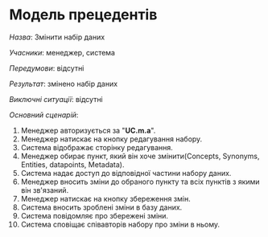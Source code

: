 # Модель прецедентів

*Назва*: Змінити набір даних

*Учасники*: менеджер, система  

*Передумови*: відсутні

*Результат*: змінено набір даних  

*Виключні ситуації*: відсутні

*Основний сценарій*:
  1. Менеджер авторизується за "**UC.m.a**".  
  2. Менеджер натискає на кнопку редагування набору.  
  3. Система відображає сторінку редагування.  
  4. Менеджер обирає пункт, який він хоче змінити(Concepts, Synonyms, Entities, datapoints, Metadata).  
  5. Система надає доступ до відповідної частини набору даних.  
  6. Менеджер вносить зміни до обраного пункту та всіх пунктів з якими він зв'язаний.  
  7. Менеджер натискає на кнопку збереження змін.  
  8. Система вносить зроблені зміни в базу даних.  
  9. Система повідомляє про збережені зміни.  
  10. Система сповіщає співавторів набору про зміни в ньому.  

